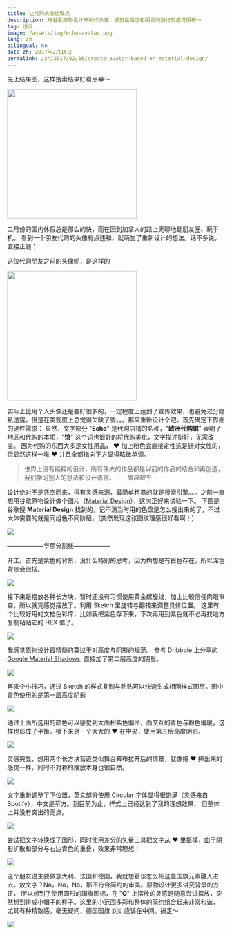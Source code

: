 ```yaml
---
title: 让代购头像优雅点
description: 用谷歌原物设计来制作头像，感觉在高度和阴影间游行的感觉很棒～
tag: 设计
image: /assets/img/echo-avatar.png
lang: zh
bilingual: no
date-zh: 2017年2月16日
permalink: /zh/2017/02/16/create-avatar-based-on-material-design/
---
```


先上结果图，这样搜索结果好看点:grin:～

<img src="/assets/img/echo-avatar.png" style="width: 300px;"/>

二月份的国内休假总是那么的快，而在回到加拿大的路上无聊地翻朋友圈、玩手机。
看到一个朋友代购的头像有点违和，就萌生了重新设计的想法。话不多说，直接正题：

这位代购朋友之前的头像呢，是这样的

<img src="/assets/img/past-echo-avatar.jpg" style="width: 300px;"/>

实际上比用个人头像还是要好很多的，一定程度上达到了宣传效果，也避免过分隐私透露。但是在美观度上总觉得欠缺了些。。。那来重新设计个吧。首先确定下界面的硬性需求：
显然，文字部分 "**Echo**" 是代购店铺的名称，"**欧洲代购馆**" 表明了地区和代购的本质，"**馆**" 这个词也很好的将代购美化，文字描述挺好，无需改变。
因为代购的东西大多是女性用品， ❤️ 加上粉色会直接定性这是针对女性的，但显然这样一堆 ❤️ 并且全都指向下方显得略微单调。

> 世界上没有纯粹的设计，所有伟大的作品都是以前的作品的结合和再创造，我们学习别人的想法和设计语言。 --- *摘自知乎*

设计绝对不是凭空而来，得有灵感来源，最简单粗暴的就是搜索引擎。。。之前一直想用谷歌原物设计做个图片（[Material Design](https://material.io/guidelines/)），这次正好来试验一下。
下图是谷歌搜 **Material Design** 找到的，记不清当时用的色盘是怎么搜出来的了，不过大体需要的就是同组色不同阶层。（突然发现这张图纹理感很好看啊！）

![](http://1u88jj3r4db2x4txp44yqfj1.wpengine.netdna-cdn.com/wp-content/uploads/2014/06/google-design-google-plus-cover-material.jpg)

——————华丽分割线——————

开工。首先是紫色的背景，没什么特别的思考，因为构想是有白色存在，所以深色背景会很搭。

![](/assets/img/avatar-design-1.png)

接下来是摆放各种长方块，暂时还没有习惯使用黄金螺旋线，加上比较信任肉眼审查，所以就凭感觉摆放了。利用 Sketch 里旋转与翻转来调整具体位置。
这里有个比较好用的文档色彩库，比如我把紫色存下来，下次再用到紫色就不必再找地方复制粘贴它的 HEX 值了。

![](/assets/img/avatar-design-2.png)

我感觉原物设计最精髓的莫过于对高度与阴影的[规范](https://material.io/guidelines/material-design/elevation-shadows.html)。
参考 Dribbble 上分享的 [Google Material Shadows](https://dribbble.com/shots/1902162-Google-Material-Shadows-Sketch-Download),
直接加了第二层高度的阴影。

![](/assets/img/avatar-design-3.png)

再来个小技巧，通过 Sketch 的样式复制与粘贴可以快速生成相同样式图层。图中青色使用的是第一层高度阴影

![](/assets/img/avatar-design-4.png)

通过上面所选用的颜色可以感觉到大面积紫色偏冷，而交互的青色与粉色偏暖，这样也形成了平衡。接下来是一个大大的 ❤ 在中央，使用第三层高度阴影。️

![](/assets/img/avatar-design-5.png)

灵感突显，想用两个长方块营造类似舞台幕布拉开后的情景，就像把 ❤️ 捧出来的感觉一样，同时不对称的摆放本身也很自然。

![](/assets/img/avatar-design-6.png)

文字重新调整了下位置，英文部分使用 Circular 字体显得很饱满（灵感来自 Spotify），中文是苹方。到目前为止，样式上已经达到了我的理想效果，
但整体上并没有突出的亮点。

![](/assets/img/avatar-design-7.png)

尝试把文字转换成了图形，同时使用差分的矢量工具把文字从 ❤️ 里抠掉，由于阴影扩散和部分与右边青色的重叠，效果非常理想！

![](/assets/img/avatar-design-8.png)

这个朋友说主要做意大利、法国和德国，我就想着该怎么把这些国旗元素融入进去。放文字？No，No，No，那不符合简约的审美。原物设计更多讲究背景的方正，
所以想到了使用圆形的国旗图标，在 "**O**" 上摆放的灵感是随意尝试摆放，突然想到排成小帽子的样子。这里的小范围多彩和整体的简约组合起来非常和谐，
尤其有种精致感。毫无疑问，德国国旗 🇩🇪 应该在中间。搞定～

![](/assets/img/avatar-design-9.png)